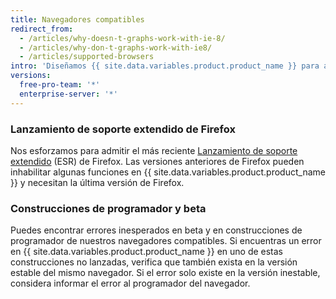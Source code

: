 ```yaml
---
title: Navegadores compatibles
redirect_from:
  - /articles/why-doesn-t-graphs-work-with-ie-8/
  - /articles/why-don-t-graphs-work-with-ie8/
  - /articles/supported-browsers
intro: 'Diseñamos {{ site.data.variables.product.product_name }} para admitir las últimas versiones de los navegadores web. Admitimos las versiones actuales de [Chrome](https://www.google.com/chrome/), [Firefox](http://www.mozilla.org/firefox/), [Safari](http://www.apple.com/safari/), {% if currentVersion != "free-pro-team@latest" and currentVersion ver_lt "enterprise-server@2.16" %}Internet Explorer 11, {% endif %}y [Microsoft Edge](https://www.microsoft.com/en-us/windows/microsoft-edge).'
versions:
  free-pro-team: '*'
  enterprise-server: '*'
---
```


### Lanzamiento de soporte extendido de Firefox

Nos esforzamos para admitir el más reciente [Lanzamiento de soporte extendido](https://www.mozilla.org/en-US/firefox/organizations/) (ESR) de Firefox. Las versiones anteriores de Firefox pueden inhabilitar algunas funciones en {{ site.data.variables.product.product_name }} y necesitan la última versión de Firefox.

### Construcciones de programador y beta

Puedes encontrar errores inesperados en beta y en construcciones de programador de nuestros navegadores compatibles. Si encuentras un error en {{ site.data.variables.product.product_name }} en uno de estas construcciones no lanzadas, verifica que también exista en la versión estable del mismo navegador. Si el error solo existe en la versión inestable, considera informar el error al programador del navegador.
